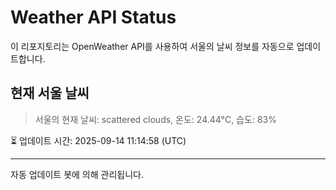 
# Weather API Status

이 리포지토리는 OpenWeather API를 사용하여 서울의 날씨 정보를 자동으로 업데이트합니다.

## 현재 서울 날씨
> 서울의 현재 날씨: scattered clouds, 온도: 24.44°C, 습도: 83%

⏳ 업데이트 시간: 2025-09-14 11:14:58 (UTC)

---
자동 업데이트 봇에 의해 관리됩니다.
